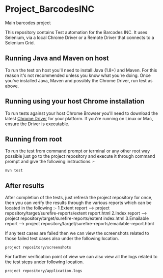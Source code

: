 # Project_BarcodesINC
 Main barcodes project

 This repository contains Test automation for the Barcodes INC. It uses Selenium, via a local Chrome Driver or a Remote Driver that connects to a Selenium Grid.

## Running Java and Maven on host

To run the test on host you'll need to install Java (1.8+) and Maven. For this reason it's not recommended unless you know what you're doing. Once you've installed Java, Maven and possibly the Chrome Driver, run test as above.

## Running using your host Chrome installation

To run tests against your host Chrome Browser you'll need to download the latest 
[Chrome Driver](https://chromedriver.chromium.org/downloads) for your platform. If you're running on Linux or Mac, ensure the Driver is executable.  

## Running from root

To run the test from command prompt or terminal or any other root way possible just go to the project repository and execute it through command prompt and give the following instructions :-

	mvn test
	
## After results

After completion of the tests, just refresh the project repository for once, then you can verify the results through the various reports which can be located in the following :-
1.Extent report --> project repository/target/surefire-reports/extent report.html
2.Index report -->	project repository/target/surefire-reports/extent index.html
3.Emailable report --> project repository/target/surefire-reports/emailable-report.html

If any test cases are failed then we can view the screenshots related to those failed test cases also under the following location.
 
	project repository/screenshots

For further verification point of view we can also view all the logs related to the test steps under following location.

	project repository/application.logs	